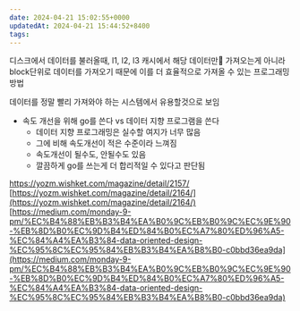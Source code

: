 ```yaml
---
date: 2024-04-21 15:02:55+0000
updatedAt: 2024-04-21 15:44:52+8400
tags: 
---
```


디스크에서 데이터를 불러올때, l1, l2, l3 캐시에서 해당 데이터만 가져오는게 아니라 block단위로 데이터를 가져오기 때문에 이를 더 효율적으로 가져올 수 있는 프로그래밍 방법

데이터를 정말 빨리 가져와야 하는 시스템에서 유용할것으로 보임

- 속도 개선을 위해 go를 쓴다 vs 데이터 지향 프로그램을 쓴다
	- 데이터 지향 프로그래밍은 실수할 여지가 너무 많음
	- 그에 비해 속도개선이 적은 수준이라 느껴짐
	- 속도개선이 될수도, 안될수도 있음
	- 깔끔하게 go를 쓰는게 더 합리적일 수 있다고 판단됨

https://yozm.wishket.com/magazine/detail/2157/
[https://yozm.wishket.com/magazine/detail/2164/](https://yozm.wishket.com/magazine/detail/2164/)  
[https://medium.com/monday-9-pm/%EC%B4%88%EB%B3%B4%EA%B0%9C%EB%B0%9C%EC%9E%90-%EB%8D%B0%EC%9D%B4%ED%84%B0%EC%A7%80%ED%96%A5-%EC%84%A4%EA%B3%84-data-oriented-design-%EC%95%8C%EC%95%84%EB%B3%B4%EA%B8%B0-c0bbd36ea9da](https://medium.com/monday-9-pm/%EC%B4%88%EB%B3%B4%EA%B0%9C%EB%B0%9C%EC%9E%90-%EB%8D%B0%EC%9D%B4%ED%84%B0%EC%A7%80%ED%96%A5-%EC%84%A4%EA%B3%84-data-oriented-design-%EC%95%8C%EC%95%84%EB%B3%B4%EA%B8%B0-c0bbd36ea9da)